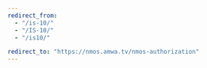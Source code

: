 ```yaml
---
redirect_from:
  - "/is-10/"
  - "/IS-10/"
  - "/is10/"

redirect_to: "https://nmos.amwa.tv/nmos-authorization"
---
```

